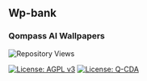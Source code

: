 <!-- /qompassai/wp-bank/README.md -->
<!-- ---------------------------- -->
<!-- Copyright (C) 2025 Qompass AI, All rights reserved -->

<h2> Wp-bank </h2>

<h3> Qompass AI Wallpapers </h3>

![Repository Views](https://komarev.com/ghpvc/?username=qompassai-wp-bank)  

  <a href="https://www.gnu.org/licenses/agpl-3.0"><img src="https://img.shields.io/badge/License-AGPL%20v3-blue.svg" alt="License: AGPL v3"></a>
  <a href="./LICENSE-QCDA"><img src="https://img.shields.io/badge/license-Q--CDA-lightgrey.svg" alt="License: Q-CDA"></a>
</p>
